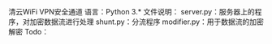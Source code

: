 清云WiFi VPN安全通道
语言：Python 3.*
文件说明：
    server.py：服务器上的程序，对加密数据流进行处理
    shunt.py：分流程序
    modifier.py：用于数据流的加密解密
Todo：
    